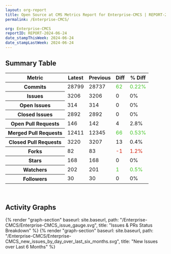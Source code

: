 ```yaml
---
layout: org-report
title: Open Source at CMS Metrics Report for Enterprise-CMCS | REPORT-2024-06-24
permalink: /Enterprise-CMCS/

org: Enterprise-CMCS
reportID: REPORT-2024-06-24
date_stampThisWeek: 2024-06-24
date_stampLastWeek: 2024-06-24
---
```

<div class="summary-table">
  <table class="usa-table usa-table--borderless">
    <h2> Summary Table </h2>
    <thead>
      <tr>
        <th scope="col">Metric</th>
        <th scope="col">Latest</th>
        <th scope="col">Previous</th>
        <th scope="col">Diff</th>
        <th scope="col">% Diff</th>
      </tr>
    </thead>
    <tbody>
      <tr>
        <th scope="row">Commits</th>
        <td>28799</td>
        <td>28737</td>
        <td style="color: #45c527" >62</td>
        <td style="color: #45c527" >0.22%</td>
      </tr>
      <tr>
        <th scope="row">Issues</th>
        <td>3206</td>
        <td>3206</td>
        <td style="" >0</td>
        <td style="" >0%</td>
      </tr>
      <tr>
        <th scope="row">Open Issues</th>
        <td>314</td>
        <td>314</td>
        <td style="" >0</td>
        <td style="" >0%</td>
      </tr>
      <tr>
        <th scope="row">Closed Issues</th>
        <td>2892</td>
        <td>2892</td>
        <td style="" >0</td>
        <td style="" >0%</td>
      </tr>
      <tr>
        <th scope="row">Open Pull Requests</th>
        <td>146</td>
        <td>142</td>
        <td style="" >4</td>
        <td style="" >2.8%</td>
      </tr>
      <tr>
        <th scope="row">Merged Pull Requests</th>
        <td>12411</td>
        <td>12345</td>
        <td style="color: #45c527" >66</td>
        <td style="color: #45c527" >0.53%</td>
      </tr>
      <tr>
        <th scope="row">Closed Pull Requests</th>
        <td>3220</td>
        <td>3207</td>
        <td style="" >13</td>
        <td style="" >0.4%</td>
      </tr>
      <tr>
        <th scope="row">Forks</th>
        <td>82</td>
        <td>83</td>
        <td style="color: #d31c08" >-1</td>
        <td style="color: #d31c08" >1.2%</td>
      </tr>
      <tr>
        <th scope="row">Stars</th>
        <td>168</td>
        <td>168</td>
        <td style="" >0</td>
        <td style="" >0%</td>
      </tr>
      <tr>
        <th scope="row">Watchers</th>
        <td>202</td>
        <td>201</td>
        <td style="color: #45c527" >1</td>
        <td style="color: #45c527" >0.5%</td>
      </tr>
      <tr>
        <th scope="row">Followers</th>
        <td>30</td>
        <td>30</td>
        <td style="" >0</td>
        <td style="" >0%</td>
      </tr>
    </tbody>
  </table>
</div>
<div class="graph-container">
  <br>
  <h2>Activity Graphs</h2>
  <div class="all-graphs">
    <!--- Issues/PRs Status Breakdown Graph -->
    {% render "graph-section" baseurl: site.baseurl, path: "/Enterprise-CMCS/Enterprise-CMCS_issue_gauge.svg", title: "Issues & PRs Status Breakdown" %}
    <!-- New Issues over Last 6 Months -->
    {% render "graph-section" baseurl: site.baseurl, path: "/Enterprise-CMCS/Enterprise-CMCS_new_issues_by_day_over_last_six_months.svg", title: "New Issues over Last 6 Months" %}
  </div>
</div>